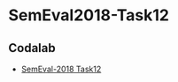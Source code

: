 # SemEval2018-Task12


## Codalab
- [SemEval-2018 Task12](https://competitions.codalab.org/competitions/17327)
